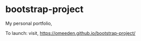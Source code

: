 # bootstrap-project

My personal portfolio,

To launch: visit, https://omeeden.github.io/bootstrap-project/
